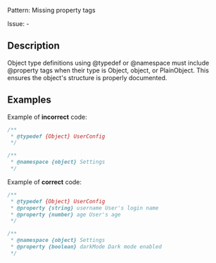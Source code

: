 Pattern: Missing property tags

Issue: -

## Description

Object type definitions using @typedef or @namespace must include @property tags when their type is Object, object, or PlainObject. This ensures the object's structure is properly documented.

## Examples

Example of **incorrect** code:
```javascript
/**
 * @typedef {Object} UserConfig
 */

/**
 * @namespace {object} Settings
 */
```

Example of **correct** code:
```javascript
/**
 * @typedef {Object} UserConfig
 * @property {string} username User's login name
 * @property {number} age User's age
 */

/**
 * @namespace {object} Settings
 * @property {boolean} darkMode Dark mode enabled
 */
```